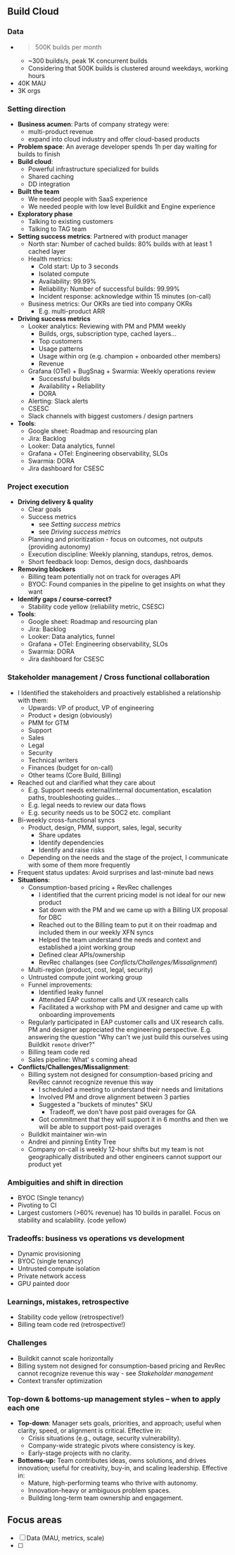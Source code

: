 
## Build Cloud

### Data
* >500K builds per month
	* ~300 builds/s, peak 1K concurrent builds
	* Considering that 500K builds is clustered around weekdays, working hours
* 40K MAU
* 3K orgs

### Setting direction
* **Business acumen**: Parts of company strategy were:
	* multi-product revenue
	* expand into cloud industry and offer cloud-based products
* **Problem space**: An average developer spends 1h per day waiting for builds to finish
* **Build cloud**:
	* Powerful infrastructure specialized for builds
	* Shared caching
	* DD integration
* **Built the team**
	* We needed people with SaaS experience
	* We needed people with low level Buildkit and Engine experience
* **Exploratory phase**
	* Talking to existing customers
	* Talking to TAG team
* **Setting success metrics**: Partnered with product manager
	* North star: Number of cached builds: 80% builds with at least 1 cached layer
	* Health metrics:
		* Cold start: Up to 3 seconds
		* Isolated compute
		* Availability: 99.99%
		* Reliability: Number of successful builds: 99.99%
		* Incident response: acknowledge within 15 minutes (on-call)
	* Business metrics: Our OKRs are tied into company OKRs
		* E.g. multi-product ARR
* **Driving success metrics**
	* Looker analytics: Reviewing with PM and PMM weekly
		* Builds, orgs, subscription type, cached layers...
		* Top customers
		* Usage patterns
		* Usage within org (e.g. champion + onboarded other members)
		* Revenue
	* Grafana (OTel) + BugSnag + Swarmia: Weekly operations review
		* Successful builds
		* Availability + Reliability
		* DORA
	* Alerting: Slack alerts
	* CSESC
	* Slack channels with biggest customers / design partners
* **Tools**:
	* Google sheet: Roadmap and resourcing plan
	* Jira: Backlog
	* Looker: Data analytics, funnel
	* Grafana + OTel: Engineering observability, SLOs
	* Swarmia: DORA
	* Jira dashboard for CSESC

### Project execution
* **Driving delivery & quality**
	* Clear goals
	* Success metrics
		* see *Setting success metrics*
		* see *Driving success metrics*
	* Planning and prioritization - focus on outcomes, not outputs (providing autonomy)
	* Execution discipline: Weekly planning, standups, retros, demos.
	* Short feedback loop: Demos, design docs, dashboards
* **Removing blockers**
	* Billing team potentially not on track for overages API
	* BYOC: Found companies in the pipeline to get insights on what they want
* **Identify gaps / course-correct?**
	* Stability code yellow (reliability metric, CSESC)
* **Tools**:
	* Google sheet: Roadmap and resourcing plan
	* Jira: Backlog
	* Looker: Data analytics, funnel
	* Grafana + OTel: Engineering observability, SLOs
	* Swarmia: DORA
	* Jira dashboard for CSESC

### Stakeholder management / Cross functional collaboration
* I Identified the stakeholders and proactively established a relationship with them:
	* Upwards: VP of product, VP of engineering
	* Product + design (obviously)
	* PMM for GTM
	* Support
	* Sales
	* Legal
	* Security
	* Technical writers
	* Finances (budget for on-call)
	* Other teams (Core Build, Billing)
* Reached out and clarified what they care about
	* E.g. Support needs external/internal documentation, escalation paths, troubleshooting guides...
	* E.g. legal needs to review our data flows
	* E.g. security needs us to be SOC2 etc. compliant
* Bi-weekly cross-functional syncs
	* Product, design, PMM, support, sales, legal, security
		* Share updates
		* Identify dependencies
		* Identify and raise risks
	* Depending on the needs and the stage of the project, I communicate with some of them more frequently
* Frequent status updates: Avoid surprises and last-minute bad news
* **Situations**:
	* Consumption-based pricing + RevRec challenges
		* I identified that the current pricing model is not ideal for our new product
		* Sat down with the PM and we came up with a Billing UX proposal for DBC
		* Reached out to the Billing team to put it on their roadmap and included them in our weekly XFN syncs
		* Helped the team understand the needs and context and established a joint working group
		* Defined clear APIs/ownership
		* RevRec challanges (see *Conflicts/Challenges/Missalignment*)
	* Multi-region (product, cost, legal, security)
	* Untrusted compute joint working group
	* Funnel improvements:
		* Identified leaky funnel
		* Attended EAP customer calls and UX research calls
		* Facilitated a workshop with PM and designer and came up with onboarding improvements
	* Regularly participated in EAP customer calls and UX research calls. PM and designer appreciated the engineering perspective. E.g. answering the question "Why can't we just build this ourselves using Buildkit `remote` driver?"
	* Billing team code red
	* Sales pipeline: What' s coming ahead
* **Conflicts/Challenges/Missalignment**:
	* Billing system not designed for consumption-based pricing and RevRec cannot recognize revenue this way
		* I scheduled a meeting to understand their needs and limitations
		* Involved PM and drove alignment between 3 parties
		* Suggested a "buckets of minutes" SKU
			* Tradeoff, we don't have post paid overages for GA
		* Got commitment that they will support it in 6 months and then we will be able to support post-paid overages
	* Buildkit maintainer win-win
	* Andrei and pinning Entity Tree
	* Company on-call is weekly 12-hour shifts but my team is not geographically distributed and other engineers cannot support our product yet

### Ambiguities and shift in direction
* BYOC (Single tenancy)
* Pivoting to CI
* Largest customers (>60% revenue) has 10 builds in parallel. Focus on stability and scalability. (code yellow)

### Tradeoffs: business vs operations vs development
* Dynamic provisioning
* BYOC (single tenancy)
* Untrusted compute isolation
* Private network access
* GPU painted door

### Learnings, mistakes, retrospective
* Stability code yellow (retrospective!)
* Billing team code red (retrospective!)

### Challenges
* Buildkit cannot scale horizontally
* Billing system not designed for consumption-based pricing and RevRec cannot recognize revenue this way - see *Stakeholder management*
* Context transfer optimization

### Top-down & bottoms-up management styles – when to apply each one
* **Top-down**: Manager sets goals, priorities, and approach; useful when clarity, speed, or alignment is critical. Effective in:
	* Crisis situations (e.g., outage, security vulnerability).
    - Company-wide strategic pivots where consistency is key.
    - Early-stage projects with no clarity.
* **Bottoms-up:** Team contributes ideas, owns solutions, and drives innovation; useful for creativity, buy-in, and scaling leadership. Effective in:
	* Mature, high-performing teams who thrive with autonomy.
	* Innovation-heavy or ambiguous problem spaces.
	* Building long-term team ownership and engagement.

## Focus areas

- [ ] Data (MAU, metrics, scale)
- [ ] 